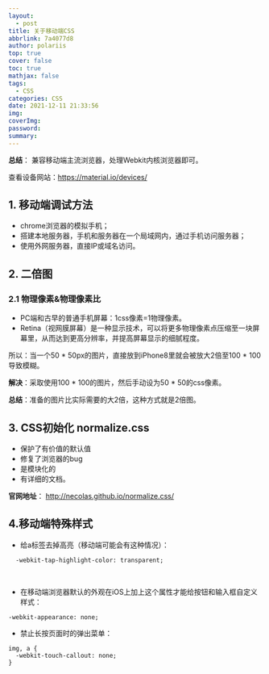 ```yaml
---
layout:
  - post
title: 关于移动端CSS
abbrlink: 7a4077d8
author: polariis
top: true
cover: false
toc: true
mathjax: false
tags:
  - CSS
categories: CSS
date: 2021-12-11 21:33:56
img:
coverImg:
password:
summary:
---
```




**总结**： 兼容移动端主流浏览器，处理Webkit内核浏览器即可。

查看设备网站：https://material.io/devices/



## 1. 移动端调试方法

- chrome浏览器的模拟手机；
- 搭建本地服务器，手机和服务器在一个局域网内，通过手机访问服务器；
- 使用外网服务器，直接IP或域名访问。



## 2. 二倍图

### 2.1 物理像素&物理像素比

- PC端和古早的普通手机屏幕：1css像素=1物理像素。
- Retina（视网膜屏幕）是一种显示技术，可以将更多物理像素点压缩至一块屏幕里，从而达到更高分辨率，并提高屏幕显示的细腻程度。

所以：当一个50 * 50px的图片，直接放到iPhone8里就会被放大2倍至100 * 100导致模糊。

**解决**：采取使用100 * 100的图片，然后手动设为50 * 50的css像素。

**总结**：准备的图片比实际需要的大2倍，这种方式就是2倍图。



## 3. CSS初始化 normalize.css

- 保护了有价值的默认值
- 修复了浏览器的bug
- 是模块化的
- 有详细的文档。

**官网地址**： http://necolas.github.io/normalize.css/



## 4.移动端特殊样式

- 给a标签去掉高亮（移动端可能会有这种情况）：

```
  -webkit-tap-highlight-color: transparent;
```

​     

- 在移动端浏览器默认的外观在iOS上加上这个属性才能给按钮和输入框自定义样式：

```
-webkit-appearance: none;
```



- 禁止长按页面时的弹出菜单：

```
img, a {
  -webkit-touch-callout: none;
}
```

